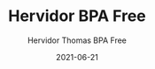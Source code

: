 ---
date: '2021-06-21'
title: Hervidor BPA Free
subtitle: Hervidor Thomas BPA Free
pickup: 15 de julio
image: https://lh3.googleusercontent.com/pw/ACtC-3fF85X64c49LIqHtQBcJwhMwVeRbsxQCRVmprcgv1dLO5yJ1IMuCr0ZSAEvMHW_OrAmY6YEhF2-KZAsjqI6MflMyYb42iiTF_RIKkNu1aPuIzhehqeEwNTHlHEhmkZJpSdcJzANwK8VdXlXV2iJm5_A9g=w466-h621-no?authuser=0
price: $ 12.000
weight: 12
description: Hervidor BPA Free, 3 meses de uso
link: 
exclude: true
---
